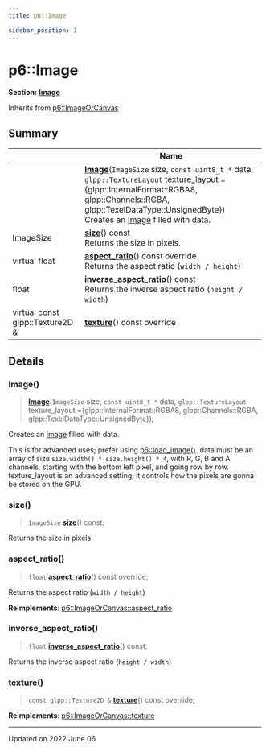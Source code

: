 ```yaml
---
title: p6::Image

sidebar_position: 1
---
```


# p6::Image

**Section:** **[Image](/reference/image)**





Inherits from [p6::ImageOrCanvas](/reference/Types/image_or_canvas)



## Summary

|                | Name           |
| -------------- | -------------- |
| | **[Image](/reference/Types/image#image)**(`ImageSize` size, `const uint8_t *` data, `glpp::TextureLayout` texture_layout = {glpp::InternalFormat::RGBA8, glpp::Channels::RGBA, glpp::TexelDataType::UnsignedByte})<br/>Creates an [Image](/reference/Types/image) filled with data.  |
| ImageSize | **[size](/reference/Types/image#size)**() const<br/>Returns the size in pixels.  |
| virtual float | **[aspect_ratio](/reference/Types/image#aspect_ratio)**() const override<br/>Returns the aspect ratio (`width / height`)  |
| float | **[inverse_aspect_ratio](/reference/Types/image#inverse_aspect_ratio)**() const<br/>Returns the inverse aspect ratio (`height / width`)  |
| virtual const glpp::Texture2D & | **[texture](/reference/Types/image#texture)**() const override |
## Details


### Image()

> **[Image](/reference/Types/image#image)**(`ImageSize` size, `const uint8_t *` data, `glpp::TextureLayout` texture_layout ={glpp::InternalFormat::RGBA8, glpp::Channels::RGBA, glpp::TexelDataType::UnsignedByte});


Creates an [Image](/reference/Types/image) filled with data. 

This is for advanded uses; prefer using [p6::load_image()](/reference/image#load_image). data must be an array of size `size.width() * size.height() * 4`, with R, G, B and A channels, starting with the bottom left pixel, and going row by row. texture_layout is an advanced setting; it controls how the pixels are gonna be stored on the GPU. 


### size()

> `ImageSize` **[size](/reference/Types/image#size)**() const;


Returns the size in pixels. 

### aspect_ratio()

> `float` **[aspect_ratio](/reference/Types/image#aspect_ratio)**() const override;


Returns the aspect ratio (`width / height`) 

**Reimplements**: [p6::ImageOrCanvas::aspect_ratio](/reference/Types/image_or_canvas#aspect_ratio)


### inverse_aspect_ratio()

> `float` **[inverse_aspect_ratio](/reference/Types/image#inverse_aspect_ratio)**() const;


Returns the inverse aspect ratio (`height / width`) 

### texture()

> `const glpp::Texture2D &` **[texture](/reference/Types/image#texture)**() const override;



**Reimplements**: [p6::ImageOrCanvas::texture](/reference/Types/image_or_canvas#texture)


-------------------------------

Updated on 2022 June 06